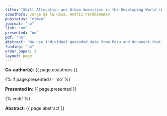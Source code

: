 ```yaml
---
title: "Skill Allocation and Urban Amenities in the Developing World (Working paper coming soon)"
coauthors: Jorge de la Roca, Andrii Parkhomenko
pubstatus: "mimeo"
journal: "no"
link: "no"
presented: "no"
pdf: "no"
abstract: 'We use individual geocoded data from Peru and document that the city-size wage premium is larger for low-skilled than for high-skilled workers, in contrast with most developed countries. We interpret this evidence using a model of location choice with private amenity goods and non-homothetic preferences. Skilled workers enjoy higher incomes and devote a higher expenditure share to amenity goods, such as private schools or middle-class neighborhoods. The supply of these amenities is subject to a fixed cost, and only sufficiently large cities have enough demand to offer them. Thus, skilled workers demand a higher wage premium to live in small cities, and the returns to working in a large city are smaller for them than for their unskilled counterparts. Our quantitative exercises indicate that the mechanism accounts for two-thirds of the gap in the city-size wage premium between high- and low-skilled workers.'
funding: "no"
order_paper: 3
layout: page
---
```

<p><b>Co-author(s)</b>: {{ page.coauthors }} </p>

{% if page.presented != 'no' %}
<p><b>Presented in</b>: {{ page.presented }} </p>
{% endif %}

<div class ="text"><p><b>Abstract</b>: {{ page.abstract }} </p></div>
